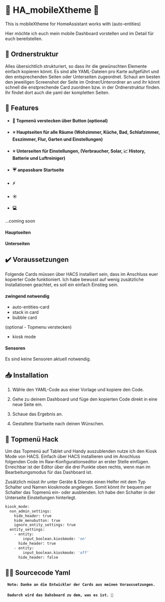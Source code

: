 # 📱 HA_mobileXtheme 📱
This is mobileXtheme for HomeAssistant works with (auto-entities)

Hier möchte ich euch mein mobile Dashboard vorstellen und im Detail für euch bereitstellen. 

## 📂 Ordnerstruktur
Alles übersichtlich strukturiert, so dass ihr die gewünschten Elemente einfach kopieren könnt. Es sind alle YAML-Dateien pro Karte aufgeführt und den entsprechenden Seiten oder Unterseiten zugeordnet. 
Schaut am besten den jeweiligen Screenshot der Seite im Ordner/Unterordner an und ihr könnt schnell die enstprechende Card zuordnen bzw. in der Ordnerstruktur finden. Ihr findet dort auch die yaml der kompletten Seiten.

## 📖 Features

- #### 📣 Topmenü verstecken über Button (optional)
- #### ⭐ Hauptseiten für alle Räume (Wohzimmer, Küche, Bad, Schlafzimmer, Esszimmer, Flur, Garten und Einstellungen)
- #### ⭐ Unterseiten für Einstellungen, (Verbraucher, Solar, 📈 History, Batterie und Luftreiniger)
- #### ☔ anpassbare Startseite
- #### ⚡ 
- #### ☀️ 
- #### 💻 

...coming soon

#### Hauptseiten

#### Unterseiten


## ✔️ Voraussetzungen

Folgende Cards müssen über HACS installiert sein, dass im Anschluss euer kopierter Code funktioniert.
Ich habe bewusst auf wenig zusätzliche Installationen geachtet, es soll ein einfach Einstieg sein.

#### zwingend notwendig
- auto-entities-card
- stack in card
- bubble card

(optional - Topmenu verstecken)
- kiosk mode

#### Sensoren
Es sind keine Sensoren aktuell notwendig.

## 📥 Installation
1. Wähle den YAML-Code aus einer Vorlage und kopiere den Code.
2. Gehe zu deinem Dashboard und füge den kopierten Code direkt in eine neue Seite ein.
4. Schaue das Ergebnis an.

5. Gestaltete Startseite nach deinen Wünschen.

## 💬 Topmenü Hack

Um das Topmenü auf Tablet und Handy auszublenden nutze ich den Kiosk Mode von HACS.
Einfach über HACS installieren und im Anschluss folgenden Code im Raw-Konfigurationseditor an erster Stelle einfügen.
Erreichbar ist der Editor über die drei Punkte oben rechts, wenn man im Bearbeitungsmodus für das Dashboard ist.

Zusätzlich müsst ihr unter Geräte & Dienste einen Helfer mit dem Typ Schalter und Namen kioskmode angelegen. Somit könnt ihr bequem per Schalter das Topmenü ein- oder ausblenden. Ich habe den Schalter in der Unterseite Einstellungen hinterlegt.

```bash
kiosk_mode:
  non_admin_settings:
    hide_header: true
    hide_menubutton: true
    ignore_entity_settings: true
  entity_settings:
    - entity:
        input_boolean.kioskmode: 'on'
      hide_header: true
    - entity:
        input_boolean.kioskmode: 'off'
      hide_header: false
```

## 👩‍💻 Sourcecode Yaml

#### ` Note: Danke an die Entwickler der Cards aus meinen Voraussetzungen.`
#### ` Dadurch wird das Dahsboard zu dem, was es ist. 🤗` 
